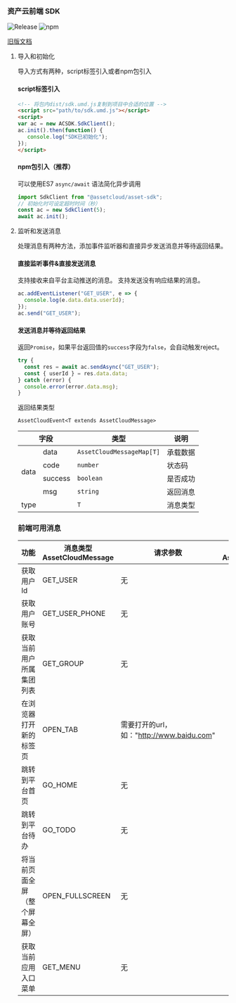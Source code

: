 ### 资产云前端 SDK

![Release](https://img.shields.io/github/v/release/SwingCosmic/assetcloud-sdk)
![npm](https://img.shields.io/npm/v/@assetcloud/asset-sdk?color=green)

[旧版文档](https://gitee.com/assetcloud-hdu/doc-cn/tree/master/app-devlep-flow/sdk/front-end/README.md)

1. 导入和初始化

   导入方式有两种，script标签引入或者npm包引入

   #### script标签引入
   ```html
   <!-- 将包内dist/sdk.umd.js复制到项目中合适的位置 -->
   <script src="path/to/sdk.umd.js"></script>
   <script>
   var ac = new ACSDK.SdkClient();
   ac.init().then(function() {
      console.log("SDK已初始化");
   });
   </script>
   ```
   #### npm包引入（推荐）

   可以使用ES7 `async/await` 语法简化异步调用
   ```javascript
   import SdkClient from "@assetcloud/asset-sdk";
   // 初始化时可设定超时时间（秒）
   const ac = new SdkClient(5);
   await ac.init();
   ```

2. 监听和发送消息

   处理消息有两种方法，添加事件监听器和直接异步发送消息并等待返回结果。
   #### 直接监听事件&直接发送消息
   支持接收来自平台主动推送的消息。
   支持发送没有响应结果的消息。

   ```javascript
   ac.addEventListener("GET_USER", e => {
     console.log(e.data.data.userId);
   });
   ac.send("GET_USER");
   
   ```
   #### 发送消息并等待返回结果
   返回`Promise`，如果平台返回值的`success`字段为`false`，会自动触发reject。

   ```javascript
   try {
     const res = await ac.sendAsync("GET_USER");
     const { userId } = res.data.data;
   } catch (error) {
     console.error(error.data.msg);
   }
   ```

   返回结果类型

    `AssetCloudEvent<T extends AssetCloudMessage>`

   <table>
    <thead>
      <tr>
        <th colspan=2>字段</th>
        <th>类型</th>
        <th>说明</th>
      </tr>
    </thead>
    <tbody>
      <tr>
        <td rowspan=4>data</td>
        <td>data</td>
        <td><code>AssetCloudMessageMap[T]</code></td>
        <td>承载数据</td>
      </tr>
      <tr>
        <td>code</td>
        <td><code>number</code></td>
        <td>状态码</td>
      </tr>
      <tr>
        <td>success</td>
        <td><code>boolean</code></td>
        <td>是否成功</td>
      </tr>
      <tr>
        <td>msg</td>
        <td><code>string</code></td>
        <td>返回消息</td>
      </tr>
      <tr>
        <td colspan=2>type</td>
        <td><code>T</code></td>
        <td>消息类型</td>
      </tr>
    </tbody>
  </table>



### 前端可用消息

| 功能 | 消息类型 <br />AssetCloudMessage  | 请求参数 | 返回结果中data的格式<br />AssetCloudMessageMap[T] |
| -- | --  | -- | :--: |
| 获取用户 Id           | GET_USER  | 无 | `{ userId: string }` |
| 获取用户账号         | GET_USER_PHONE  | 无 | `{ phone: string }` |
| 获取当前用户所属集团列表            | GET_GROUP | 无 | `{ groupIds: object[] }` |
| 在浏览器打开新的标签页   | OPEN_TAB  | 需要打开的url，<br />如："http://www.baidu.com" | — |
| 跳转到平台首页         | GO_HOME   | 无 | — |
| 跳转到平台待办         | GO_TODO   | 无 | — |
| 将当前页面全屏（整个屏幕全屏）       | OPEN_FULLSCREEN                  | 无                       |      —      |
| 获取当前应用入口菜单         | GET_MENU   | 无 | `object` |

